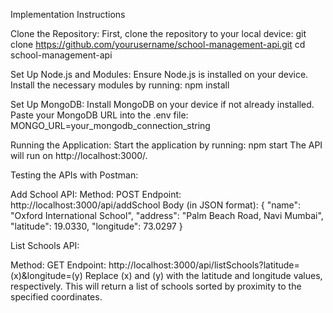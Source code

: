 Implementation Instructions

Clone the Repository:
First, clone the repository to your local device:
git clone https://github.com/yourusername/school-management-api.git
cd school-management-api

Set Up Node.js and Modules:
Ensure Node.js is installed on your device.
Install the necessary modules by running:
npm install

Set Up MongoDB:
Install MongoDB on your device if not already installed.
Paste your MongoDB URL into the .env file:
MONGO_URL=your_mongodb_connection_string

Running the Application:
Start the application by running:
npm start
The API will run on http://localhost:3000/.

Testing the APIs with Postman:

Add School API:
Method: POST
Endpoint: http://localhost:3000/api/addSchool
Body (in JSON format):
{
  "name": "Oxford International School",
  "address": "Palm Beach Road, Navi Mumbai",
  "latitude": 19.0330,
  "longitude": 73.0297
}

List Schools API:

Method: GET
Endpoint: http://localhost:3000/api/listSchools?latitude=(x)&longitude=(y)
Replace (x) and (y) with the latitude and longitude values, respectively.
This will return a list of schools sorted by proximity to the specified coordinates.
